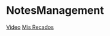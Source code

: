 # NotesManagement

[Video](https://youtu.be/20CDhsYzgSM)
[Mis Recados](https://notes-managment.web.app/auth/sign-in)
